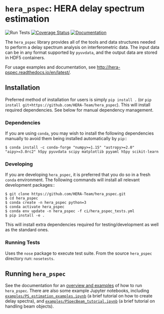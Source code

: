 # ``hera_pspec``: HERA delay spectrum estimation

![Run Tests](https://github.com/HERA-Team/hera_pspec/workflows/Run%20Tests/badge.svg)
[![Coverage Status](https://coveralls.io/repos/github/HERA-Team/hera_pspec/badge.svg?branch=master)](https://coveralls.io/github/HERA-Team/hera_pspec?branch=master)
[![Documentation](https://readthedocs.org/projects/hera-pspec/badge/?version=latest)](https://readthedocs.org/projects/hera-pspec/badge/?version=latest)

The ``hera_pspec`` library provides all of the tools and data structures needed to perform a delay 
spectrum analysis on interferometric data. The input data can be in any format supported by ``pyuvdata``, 
and the output data are stored in HDF5 containers.

For usage examples and documentation, see http://hera-pspec.readthedocs.io/en/latest/.

## Installation
Preferred method of installation for users is simply `pip install .`
(or `pip install git+https://github.com/HERA-Team/hera_pspec`). This will install 
required dependencies. See below for manual dependency management.
 
### Dependencies
If you are using `conda`, you may wish to install the following dependencies manually
to avoid them being installed automatically by `pip`::

    $ conda install -c conda-forge "numpy>=1.15" "astropy>=2.0" "aipy>=3.0rc2" h5py pyuvdata scipy matplotlib pyyaml h5py scikit-learn
    
### Developing
If you are developing `hera_pspec`, it is preferred that you do so in a fresh `conda`
environment. The following commands will install all relevant development packages::

    $ git clone https://github.com/HERA-Team/hera_pspec.git
    $ cd hera_pspec
    $ conda create -n hera_pspec python=3
    $ conda activate hera_pspec
    $ conda env update -n hera_pspec -f ci/hera_pspec_tests.yml
    $ pip install -e . 

This will install extra dependencies required for testing/development as well as the 
standard ones.

### Running Tests
Uses the `nose` package to execute test suite.
From the source `hera_pspec` directory run: `nosetests`.


## Running `hera_pspec`

See the documentation for an 
[overview and examples](http://hera-pspec.readthedocs.io/en/latest/pspec.html) 
of how to run `hera_pspec`. There are also some example Jupyter notebooks, 
including [`examples/PS_estimation_examples.ipynb`](examples/PS_estimation_example.ipynb) 
(a brief tutorial on how to create delay spectra), and 
[`examples/PSpecBeam_tutorial.ipynb`](examples/PSpecBeam_tutorial.ipynb) (a brief 
tutorial on handling beam objects).
